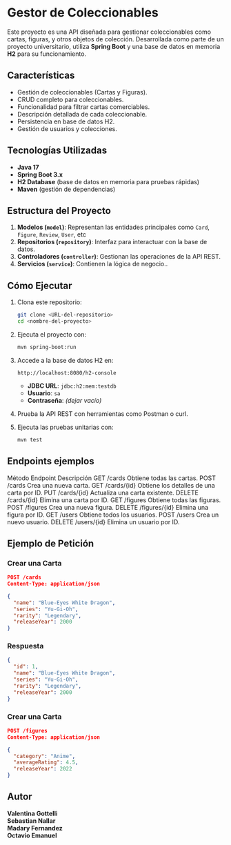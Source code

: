 # **Gestor de Coleccionables**

Este proyecto es una API diseñada para gestionar coleccionables como cartas, figuras, y otros objetos de colección. Desarrollada como parte de un proyecto universitario, utiliza **Spring Boot** y una base de datos en memoria **H2** para su funcionamiento.

## **Características**

- Gestión de coleccionables (Cartas y Figuras).
- CRUD completo para coleccionables.
- Funcionalidad para filtrar cartas comerciables.
- Descripción detallada de cada coleccionable.
- Persistencia en base de datos H2.
- Gestión de usuarios y colecciones.

## **Tecnologías Utilizadas**

- **Java 17**
- **Spring Boot 3.x**
- **H2 Database** (base de datos en memoria para pruebas rápidas)
- **Maven** (gestión de dependencias)

## **Estructura del Proyecto**

1. **Modelos (`model`)**: Representan las entidades principales como `Card`, `Figure`, `Review`, `User`, etc
2. **Repositorios (`repository`)**: Interfaz para interactuar con la base de datos.
3. **Controladores (`controller`)**: Gestionan las operaciones de la API REST.
4. **Servicios (`service`)**: Contienen la lógica de negocio..

## **Cómo Ejecutar**

1. Clona este repositorio:
   ```bash
   git clone <URL-del-repositorio>
   cd <nombre-del-proyecto>
2. Ejecuta el proyecto con:
   ```bash
   mvn spring-boot:run

3. Accede a la base de datos H2 en:

    ```
   http://localhost:8080/h2-console
   ```

   - **JDBC URL**: `jdbc:h2:mem:testdb`
   - **Usuario**: `sa`
   - **Contraseña**: *(dejar vacío)*

4. Prueba la API REST con herramientas como Postman o curl.

5. Ejecuta las pruebas unitarias con:

   ```bash
   mvn test

## **Endpoints ejemplos**

Método	Endpoint	      Descripción
GET	   /cards	      Obtiene todas las cartas.
POST	   /cards	      Crea una nueva carta.
GET	   /cards/{id}	   Obtiene los detalles de una carta por ID.
PUT	   /cards/{id}	   Actualiza una carta existente.
DELETE	/cards/{id}	   Elimina una carta por ID.
GET	   /figures	      Obtiene todas las figuras.
POST	   /figures	      Crea una nueva figura.
DELETE	/figures/{id}	Elimina una figura por ID.
GET	   /users	      Obtiene todos los usuarios.
POST	   /users	      Crea un nuevo usuario.
DELETE	/users/{id}	   Elimina un usuario por ID.

## **Ejemplo de Petición**

### **Crear una Carta**
```json
POST /cards
Content-Type: application/json

{
  "name": "Blue-Eyes White Dragon",
  "series": "Yu-Gi-Oh",
  "rarity": "Legendary",
  "releaseYear": 2000
}
```

### **Respuesta**
```json
{
  "id": 1,
  "name": "Blue-Eyes White Dragon",
  "series": "Yu-Gi-Oh",
  "rarity": "Legendary",
  "releaseYear": 2000
}
```

### **Crear una Carta**
```json
POST /figures
Content-Type: application/json

{
  "category": "Anime",
  "averageRating": 4.5,
  "releaseYear": 2022
}
```

## **Autor**

**Valentina Gottelli**  
**Sebastian Nallar**  
**Madary  Fernandez**  
**Octavio Emanuel**  


